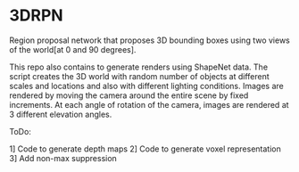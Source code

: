 # 3DRPN
Region proposal network that proposes 3D bounding boxes using two views of
the world[at 0 and 90 degrees]. 

This repo also contains to generate renders using ShapeNet data. The script creates the 3D world with random number of objects at different scales and locations and also with different lighting conditions. Images are rendered by moving the camera around the entire scene by fixed increments. At each angle of rotation of the camera, images are rendered at 3 different elevation angles. 


ToDo:

1] Code to generate depth maps 
2] Code to generate voxel representation
3] Add non-max suppression


